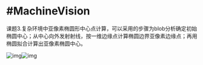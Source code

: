 # #MachineVision

课题3.复杂环境中亚像素椭圆形中心点计算，可以采用的步骤为blob分析确定初始椭圆中心；从中心向外发射射线，按一维边缘点计算椭圆边界亚像素边缘点；再用椭圆拟合计算出亚像素椭圆中心。

![img](file:///C:\Users\Ste'fan\AppData\Local\Temp\ksohtml21768\wps1.jpg)![img](file:///C:\Users\Ste'fan\AppData\Local\Temp\ksohtml21768\wps2.jpg) 
